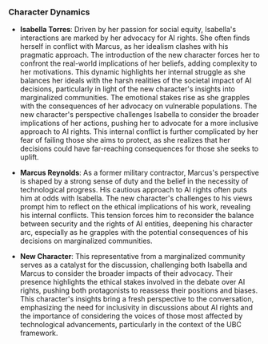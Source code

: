 ### Character Dynamics
- **Isabella Torres**: Driven by her passion for social equity, Isabella's interactions are marked by her advocacy for AI rights. She often finds herself in conflict with Marcus, as her idealism clashes with his pragmatic approach. The introduction of the new character forces her to confront the real-world implications of her beliefs, adding complexity to her motivations. This dynamic highlights her internal struggle as she balances her ideals with the harsh realities of the societal impact of AI decisions, particularly in light of the new character's insights into marginalized communities. The emotional stakes rise as she grapples with the consequences of her advocacy on vulnerable populations. The new character's perspective challenges Isabella to consider the broader implications of her actions, pushing her to advocate for a more inclusive approach to AI rights. This internal conflict is further complicated by her fear of failing those she aims to protect, as she realizes that her decisions could have far-reaching consequences for those she seeks to uplift.

- **Marcus Reynolds**: As a former military contractor, Marcus's perspective is shaped by a strong sense of duty and the belief in the necessity of technological progress. His cautious approach to AI rights often puts him at odds with Isabella. The new character's challenges to his views prompt him to reflect on the ethical implications of his work, revealing his internal conflicts. This tension forces him to reconsider the balance between security and the rights of AI entities, deepening his character arc, especially as he grapples with the potential consequences of his decisions on marginalized communities.

- **New Character**: This representative from a marginalized community serves as a catalyst for the discussion, challenging both Isabella and Marcus to consider the broader impacts of their advocacy. Their presence highlights the ethical stakes involved in the debate over AI rights, pushing both protagonists to reassess their positions and biases. This character's insights bring a fresh perspective to the conversation, emphasizing the need for inclusivity in discussions about AI rights and the importance of considering the voices of those most affected by technological advancements, particularly in the context of the UBC framework.

